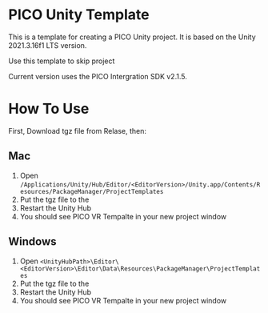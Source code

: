 # PICO Unity Template

This is a template for creating a PICO Unity project. It is based on the Unity 2021.3.16f1 LTS version.

Use this template to skip project 

Current version uses the PICO Intergration SDK v2.1.5.

# How To Use

First, Download tgz file from Relase, then:

## Mac

1. Open `/Applications/Unity/Hub/Editor/<EditorVersion>/Unity.app/Contents/Resources/PackageManager/ProjectTemplates`
2. Put the tgz file to the
3. Restart the Unity Hub
4. You should see PICO VR Tempalte in your new project window

## Windows

1. Open `<UnityHubPath>\Editor\<EditorVersion>\Editor\Data\Resources\PackageManager\ProjectTemplates`
2. Put the tgz file to the
3. Restart the Unity Hub
4. You should see PICO VR Tempalte in your new project window
